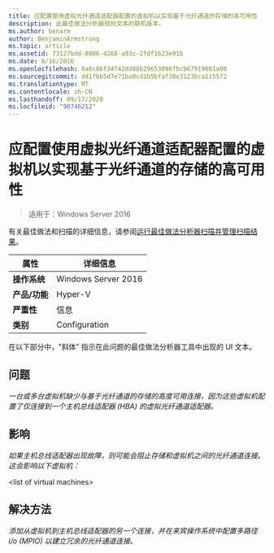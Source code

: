 ```yaml
---
title: 应配置使用虚拟光纤通道适配器配置的虚拟机以实现基于光纤通道的存储的高可用性
description: 此最佳做法分析器规则文本的联机版本。
ms.author: benarm
author: BenjaminArmstrong
ms.topic: article
ms.assetid: 73127bdd-8086-4268-a93c-2fdf1623e91b
ms.date: 8/16/2016
ms.openlocfilehash: 8a6c86f34f42dd88b29653096fbcb67919081a08
ms.sourcegitcommit: dd1fbb5d7e71ba8cd1b5bfaf38e3123bca115572
ms.translationtype: MT
ms.contentlocale: zh-CN
ms.lasthandoff: 09/17/2020
ms.locfileid: "90746212"
---
```

# <a name="virtual-machines-configured-with-a-virtual-fibre-channel-adapter-should-be-configured-for-high-availability-to-the-fibre-channel-based-storage"></a>应配置使用虚拟光纤通道适配器配置的虚拟机以实现基于光纤通道的存储的高可用性

>适用于：Windows Server 2016

有关最佳做法和扫描的详细信息，请参阅[运行最佳做法分析器扫描并管理扫描结果](https://go.microsoft.com/fwlink/p/?LinkID=223177)。

|属性|详细信息|
|-|-|
|**操作系统**|Windows Server 2016|
|**产品/功能**|Hyper-V|
|**严重性**|信息|
|**类别**|Configuration|

在以下部分中，"斜体" 指示在此问题的最佳做法分析器工具中出现的 UI 文本。

## <a name="issue"></a>**问题**
*一台或多台虚拟机缺少与基于光纤通道的存储的高度可用连接，因为这些虚拟机配置了仅连接到一个主机总线适配器 (HBA) 的虚拟光纤通道适配器。*

## <a name="impact"></a>**影响**
*如果主机总线适配器出现故障，则可能会阻止存储和虚拟机之间的光纤通道连接。这会影响以下虚拟机：*

\<list of virtual machines>

## <a name="resolution"></a>**解决方法**
*添加从虚拟机到主机总线适配器的另一个连接，并在来宾操作系统中配置多路径 i/o (MPIO) 以建立冗余的光纤通道连接。*



